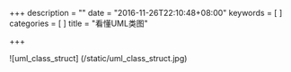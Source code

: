 +++
description = ""
date = "2016-11-26T22:10:48+08:00"
keywords = [
]
categories = [
]
title = "看懂UML类图"

+++

![uml_class_struct] (/static/uml_class_struct.jpg)

